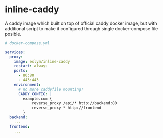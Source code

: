 # inline-caddy

A caddy image which built on top of official caddy docker image, but with additional
script to make it configured through single docker-compose file posible.

```yaml
# docker-compose.yml

services:
  proxy:
    image: eslym/inline-caddy
    restart: always
    ports:
      - 80:80
      - 443:443
    environment:
      # no more caddyfile mounting!
      CADDY_CONFIG: |
        example.com {
            reverse_proxy /api/* http://backend:80
            reverse_proxy * http://frontend
        }
  backend:
    ...
  frontend:
    ...
```
